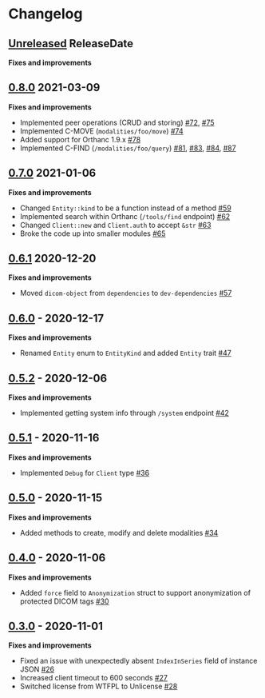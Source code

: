 # Changelog

<!-- next-header -->

## [Unreleased](https://github.com/Ch00k/orthanc-rs/compare/0.8.0...HEAD) ReleaseDate

**Fixes and improvements**


## [0.8.0](https://github.com/Ch00k/orthanc-rs/compare/0.7.0...0.8.0) 2021-03-09

**Fixes and improvements**

* Implemented peer operations (CRUD and storing) [#72](https://github.com/Ch00k/orthanc-rs/pull/72),
  [#75](https://github.com/Ch00k/orthanc-rs/pull/75)
* Implemented C-MOVE (`modalities/foo/move`) [#74](https://github.com/Ch00k/orthanc-rs/pull/74)
* Added support for Orthanc 1.9.x [#78](https://github.com/Ch00k/orthanc-rs/pull/78)
* Implemented C-FIND (`/modalities/foo/query`) [#81](https://github.com/Ch00k/orthanc-rs/pull/81),
  [#83](https://github.com/Ch00k/orthanc-rs/pull/83), [#84](https://github.com/Ch00k/orthanc-rs/pull/84),
  [#87](https://github.com/Ch00k/orthanc-rs/pull/87)

## [0.7.0](https://github.com/Ch00k/orthanc-rs/compare/0.6.1...0.7.0) 2021-01-06

**Fixes and improvements**

* Changed `Entity::kind` to be a function instead of a method [#59](https://github.com/Ch00k/orthanc-rs/pull/59)
* Implemented search within Orthanc (`/tools/find` endpoint) [#62](https://github.com/Ch00k/orthanc-rs/pull/62)
* Changed `Client::new` and `Client.auth` to accept `&str` [#63](https://github.com/Ch00k/orthanc-rs/pull/63)
* Broke the code up into smaller modules [#65](https://github.com/Ch00k/orthanc-rs/pull/65)

## [0.6.1](https://github.com/Ch00k/orthanc-rs/compare/0.6.0...0.6.1) 2020-12-20

**Fixes and improvements**

* Moved `dicom-object` from `dependencies` to `dev-dependencies` [#57](https://github.com/Ch00k/orthanc-rs/pull/57)

## [0.6.0](https://github.com/Ch00k/orthanc-rs/compare/0.5.2...0.6.0) - 2020-12-17

**Fixes and improvements**

* Renamed `Entity` enum to `EntityKind` and added `Entity` trait [#47](https://github.com/Ch00k/orthanc-rs/pull/47)

## [0.5.2](https://github.com/Ch00k/orthanc-rs/compare/0.5.1...0.5.2) - 2020-12-06

**Fixes and improvements**

* Implemented getting system info through `/system` endpoint [#42](https://github.com/Ch00k/orthanc-rs/pull/42)

## [0.5.1](https://github.com/Ch00k/orthanc-rs/compare/0.5.0...0.5.1) - 2020-11-16

**Fixes and improvements**

* Implemented `Debug` for `Client` type [#36](https://github.com/Ch00k/orthanc-rs/pull/36)

## [0.5.0](https://github.com/Ch00k/orthanc-rs/compare/0.4.0...0.5.0) - 2020-11-15

**Fixes and improvements**

* Added methods to create, modify and delete modalities [#34](https://github.com/Ch00k/orthanc-rs/pull/34)


## [0.4.0](https://github.com/Ch00k/orthanc-rs/compare/0.3.0...0.4.0) - 2020-11-06

**Fixes and improvements**

* Added `force` field to `Anonymization` struct to support anonymization of protected DICOM tags
  [#30](https://github.com/Ch00k/orthanc-rs/pull/30)

## [0.3.0](https://github.com/Ch00k/orthanc-rs/compare/0.2.1...0.3.0) - 2020-11-01

**Fixes and improvements**

* Fixed an issue with unexpectedly absent `IndexInSeries` field of instance JSON
  [#26](https://github.com/Ch00k/orthanc-rs/pull/26)
* Increased client timeout to 600 seconds [#27](https://github.com/Ch00k/orthanc-rs/pull/27)
* Switched license from WTFPL to Unlicense [#28](https://github.com/Ch00k/orthanc-rs/pull/28)
